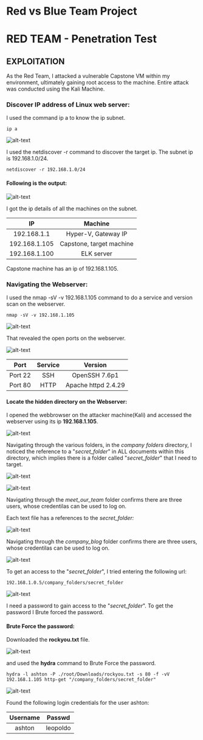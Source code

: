 # Red vs Blue Team Project

# **RED TEAM - Penetration Test**

## **EXPLOITATION**
As the Red Team, I attacked a vulnerable Capstone VM within my environment, ultimately gaining root access to the machine. Entire attack was conducted using the Kali Machine.

### **Discover IP address of Linux web server:**
I used the command ip a to know the ip subnet.
```
ip a
```
![alt-text](https://github.com/Reeti4cyber/Red-vs-Blue-Team-Project/blob/main/Images/Image%201.png)


I used the netdiscover -r <subnet ip> command to discover the target ip. The subnet ip is 192.168.1.0/24.
```
netdiscover -r 192.168.1.0/24
```
#### **Following is the output:**
 
![alt-text](https://github.com/Reeti4cyber/Red-vs-Blue-Team-Project/blob/main/Images/Image%202.png)
 
 I got the ip details of all the machines on the subnet.
 
| IP | Machine |
|:-------------:|:-------------:|
| 192.168.1.1 | Hyper-V, Gateway IP |
| 192.168.1.105 | Capstone, target machine |
| 192.168.1.100 | ELK server |

Capstone machine has an ip of 192.168.1.105.
 
 ### **Navigating the Webserver:**

I used the nmap -sV -v 192.168.1.105 command to do a service and version scan on the webserver.
```
nmap -sV -v 192.168.1.105
```
![alt-text](https://github.com/Reeti4cyber/Red-vs-Blue-Team-Project/blob/main/Images/Image%203.png)
 
 That revealed the open ports on the webserver.
 
 ![alt-text](https://github.com/Reeti4cyber/Red-vs-Blue-Team-Project/blob/main/Images/Image%204.png)
 
| Port | Service | Version |
|:--:|:--:|:--:|
| Port 22 | SSH | OpenSSH 7.6p1 |
| Port 80 | HTTP | Apache httpd 2.4.29 |
 
  #### **Locate the hidden directory on the Webserver:**

 I opened the webbrowser on the attacker machine(Kali) and accessed the webserver using  its  ip **192.168.1.105**.
 
 ![alt-text](https://github.com/Reeti4cyber/Red-vs-Blue-Team-Project/blob/main/Images/Image%205.png)

 Navigating through the various folders, in the _company folders_ directory, I noticed the  reference to a &quot;_secret\_folder_&quot; in ALL documents within this directory,  which implies there is a folder called &quot;_secret\_folder_&quot; that I need to target.
 
 ![alt-text](https://github.com/Reeti4cyber/Red-vs-Blue-Team-Project/blob/main/Images/Image%207.png)
 
 ![alt-text](https://github.com/Reeti4cyber/Red-vs-Blue-Team-Project/blob/main/Images/Image%208.png)
 
 Navigating through the _meet\_our\_team_ folder confirms there are three users, whose credentilas can be used to log on.
 
 Each text file has a references to the _secret\_folder:_
 
  ![alt-text](https://github.com/Reeti4cyber/Red-vs-Blue-Team-Project/blob/main/Images/Image%209.png)

 Navigating through the _company\_blog_ folder confirms there are three users, whose credentilas can be used to log on.
 
 
  ![alt-text](https://github.com/Reeti4cyber/Red-vs-Blue-Team-Project/blob/main/Images/Image%206.png)

To get an access to the &quot;_secret\_folder_&quot;, I tried entering the following url:
 
```
192.168.1.0.5/company_folders/secret_folder
```
 ![alt-text](https://github.com/Reeti4cyber/Red-vs-Blue-Team-Project/blob/main/Images/Image%2010.png)
 
I need a password to gain access to the &quot;_secret\_folder_&quot;. To get the password I Brute forced the password.
 
  #### **Brute Force the password:**
 
 Downloaded the **rockyou.txt** file. 
 
![alt-text]( https://github.com/Reeti4cyber/Red-vs-Blue-Team-Project/blob/main/Images/Imagerockyou.png)
 
 and used the **hydra** command to Brute Force the password.
 
```
hydra -l ashton -P ./root/Downloads/rockyou.txt -s 80 -f -vV 192.168.1.105 http-get "/company_folders/secret_folder"
```

![alt-text](https://github.com/Reeti4cyber/Red-vs-Blue-Team-Project/blob/main/Images/ashtonpsswd.png)
 
 Found the following login credentials for the user ashton:
 

| Username | Passwd| 
|:--:|:--:|
| ashton| leopoldo | 
 

 

